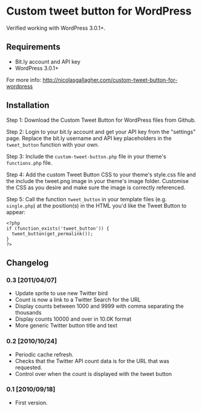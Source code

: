 # Custom tweet button for WordPress

Verified working with WordPress 3.0.1+.

## Requirements

* Bit.ly account and API key
* WordPress 3.0.1+

For more info: <http://nicolasgallagher.com/custom-tweet-button-for-wordpress>

## Installation

Step 1: Download the Custom Tweet Button for WordPress files from Github.

Step 2: Login to your bit.ly account and get your API key from the "settings" page. Replace the bit.ly username and API key placeholders in the `tweet_button` function with your own.

Step 3: Include the `custom-tweet-button.php` file in your theme's `functions.php` file.

Step 4: Add the custom Tweet Button CSS to your theme's style.css file and the include the tweet.png image in your theme's image folder. Customise the CSS as you desire and make sure the image is correctly referenced.

Step 5: Call the function `tweet_button` in your template files (e.g. `single.php`) at the position(s) in the HTML you'd like the Tweet Button to appear:

    <?php
    if (function_exists('tweet_button')) {
      tweet_button(get_permalink());
    }
    ?>

## Changelog

### 0.3 [2011/04/07]

* Update sprite to use new Twitter bird
* Count is now a link to a Twitter Search for the URL
* Display counts between 1000 and 9999 with comma separating the thousands
* Display counts 10000 and over in 10.0K format
* More generic Twitter button title and text

### 0.2 [2010/10/24]

* Periodic cache refresh.
* Checks that the Twitter API count data is for the URL that was requested.
* Control over when the count is displayed with the tweet button

### 0.1 [2010/09/18]

* First version.